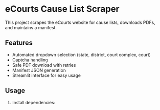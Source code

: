 # eCourts Cause List Scraper

This project scrapes the eCourts website for cause lists, downloads PDFs, and maintains a manifest.

## Features

- Automated dropdown selection (state, district, court complex, court)
- Captcha handling
- Safe PDF download with retries
- Manifest JSON generation
- Streamlit interface for easy usage

## Usage

1. Install dependencies:
